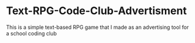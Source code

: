 # Text-RPG-Code-Club-Advertisment
This is a simple text-based RPG game that I made as an advertising tool for a school coding club
